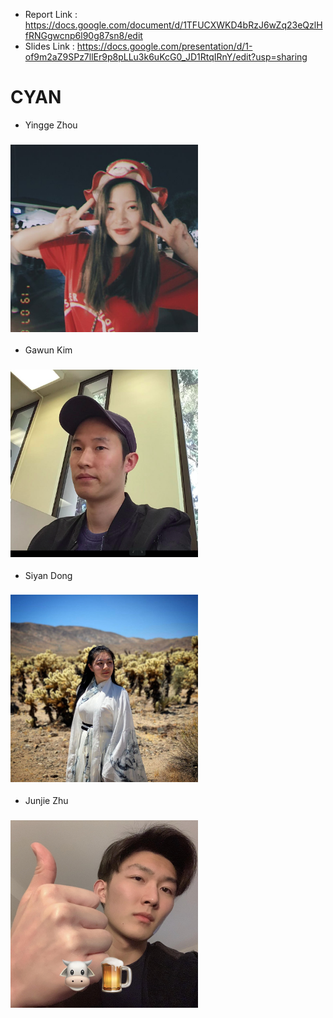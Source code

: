 
- Report Link : https://docs.google.com/document/d/1TFUCXWKD4bRzJ6wZq23eQzlHfRNGgwcnp6l90g87sn8/edit
- Slides Link : https://docs.google.com/presentation/d/1-of9m2aZ9SPz7llEr9p8pLLu3k6uKcG0_JD1RtqIRnY/edit?usp=sharing

# CYAN

- Yingge Zhou

### <img src="member_pictures/jess.JPG" width="300" height="300">

- Gawun Kim

### <img src="member_pictures/gawun.png" width="300" height="300">

- Siyan Dong

### <img src="member_pictures/Siyan.jpg" width="300" height="300">

- Junjie Zhu

### <img src="member_pictures/Joe.JPG" width="300" height="300">



